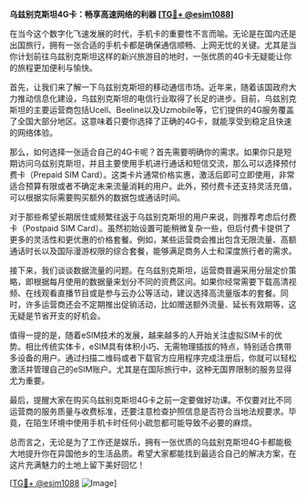**乌兹别克斯坦4G卡：畅享高速网络的利器 [[TG💪+ @esim1088](https://t.me/s/esim1088)]**

在当今这个数字化飞速发展的时代，手机卡的重要性不言而喻。无论是在国内还是出国旅行，拥有一张合适的手机卡都是确保通信顺畅、上网无忧的关键。尤其是当你计划前往乌兹别克斯坦这样的新兴旅游目的地时，一张优质的4G卡无疑能让你的旅程更加便利与愉快。

首先，让我们来了解一下乌兹别克斯坦的移动通信市场。近年来，随着该国政府大力推动信息化建设，乌兹别克斯坦的电信行业取得了长足的进步。目前，乌兹别克斯坦的主要运营商包括Ucell、Beeline以及Uzmobile等，它们提供的4G服务覆盖了全国大部分地区。这意味着只要你选择了正确的4G卡，就能享受到稳定且快速的网络体验。

那么，如何选择一张适合自己的4G卡呢？首先需要明确你的需求。如果你只是短期访问乌兹别克斯坦，并且主要使用手机进行通话和短信交流，那么可以选择预付费卡（Prepaid SIM Card）。这类卡片通常价格实惠，激活后即可立即使用，非常适合预算有限或者不确定未来流量消耗的用户。此外，预付费卡还支持灵活充值，可以根据实际需要购买额外的数据包或通话时间。

对于那些希望长期居住或频繁往返于乌兹别克斯坦的用户来说，则推荐考虑后付费卡（Postpaid SIM Card）。虽然初始设置可能稍微复杂一些，但后付费卡提供了更多的灵活性和更优惠的价格套餐。例如，某些运营商会推出包含无限流量、高额通话时长以及国际漫游权限的综合套餐，能够满足商务人士和深度旅行者的需求。

接下来，我们谈谈数据流量的问题。在乌兹别克斯坦，运营商普遍采用分层定价策略，即根据每月使用的数据量来划分不同的资费区间。如果你经常需要下载高清视频、在线观看直播节目或是参与云办公等活动，建议选择高流量版本的套餐。同时，许多运营商还会不定期推出促销活动，比如赠送额外流量、延长有效期等，这无疑是节省开支的好机会。

值得一提的是，随着eSIM技术的发展，越来越多的人开始关注虚拟SIM卡的优势。相比传统实体卡，eSIM具有体积小巧、无需物理插拔的特点，特别适合携带多设备的用户。通过扫描二维码或者下载官方应用程序完成注册后，你就可以轻松激活并管理自己的eSIM账户。尤其是在国际旅行中，这种无国界限制的服务显得尤为重要。

最后，提醒大家在购买乌兹别克斯坦4G卡之前一定要做好功课。不仅要对比不同运营商的服务质量与收费标准，还要注意检查护照信息是否符合当地法规要求。毕竟，在陌生环境中使用手机卡时任何小疏忽都可能导致不必要的麻烦。

总而言之，无论是为了工作还是娱乐，拥有一张优质的乌兹别克斯坦4G卡都能极大地提升你在异国他乡的生活品质。希望大家都能找到最适合自己的解决方案，在这片充满魅力的土地上留下美好回忆！

[[TG💪+ @esim1088](https://t.me/s/esim1088) ![Image](https://i.postimg.cc/4NQfJmqS/Snipaste-2025-05-13-00-14-12.png)]